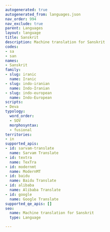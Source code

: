 ```yaml
---
autogenerated: true
autogenerated_from: languages.json
nav_order: 994
nav_exclude: true
parent: Languages
layout: language
title: Sanskrit
description: Machine translation for Sanskrit
codes:
- sa
- san
names:
- Sanskrit
family:
- slug: iranic
  name: Iranic
- slug: indo-iranian
  name: Indo-Iranian
- slug: indo-european
  name: Indo-European
scripts:
- Deva
typology:
  word_order:
  - SOV
  morphosyntax:
  - fusional
territories:
- in
supported_apis:
- id: sarvam-translate
  name: Sarvam Translate
- id: textra
  name: TexTra
- id: modernmt
  name: ModernMT
- id: baidu
  name: Baidu Translate
- id: alibaba
  name: Alibaba Translate
- id: google
  name: Google Translate
supported_qe_apis: []
seo:
  name: Machine translation for Sanskrit
  type: Language

---
```


